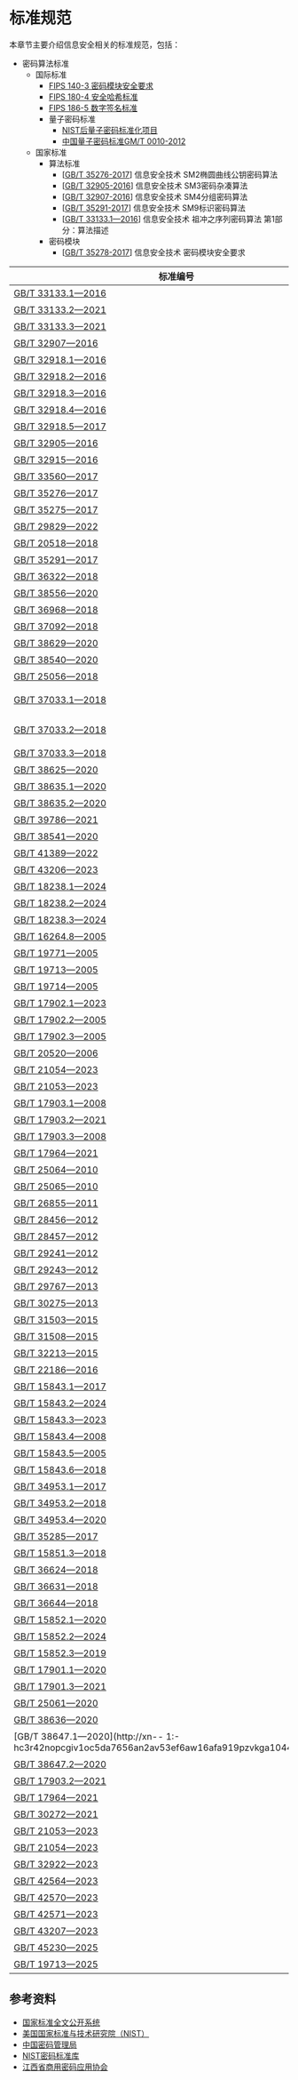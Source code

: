 # 标准规范

本章节主要介绍信息安全相关的标准规范，包括：


- 密码算法标准
	- 国际标准
	  - [FIPS 140-3 密码模块安全要求](https://csrc.nist.gov/publications/detail/fips/140/3/final)
	  - [FIPS 180-4 安全哈希标准](https://nvlpubs.nist.gov/nistpubs/FIPS/NIST.FIPS.180-4.pdf)
	  - [FIPS 186-5 数字签名标准](https://nvlpubs.nist.gov/nistpubs/FIPS/NIST.FIPS.186-5.pdf)
	  - 量子密码标准
	    - [NIST后量子密码标准化项目](https://csrc.nist.gov/projects/post-quantum-cryptography)
	    - [中国量子密码标准GM/T 0010-2012](http://www.sca.gov.cn/sca/xxgk/2012-12/17/content_1942394.shtml)
  - 国家标准
    - 算法标准
      - [[GB/T 35276-2017](https://openstd.samr.gov.cn/bzgk/gb/newGbInfo?hcno=76A43DAC56B826C0E053749B936D57F0)] 信息安全技术 SM2椭圆曲线公钥密码算法
      - [[GB/T 32905-2016](https://openstd.samr.gov.cn/bzgk/gb/newGbInfo?hcno=5C75D8E8F89F3E8EE053749B936D4E8C)] 信息安全技术 SM3密码杂凑算法
      - [[GB/T 32907-2016](https://openstd.samr.gov.cn/bzgk/gb/newGbInfo?hcno=5C75D8E8F8B63E8EE053749B936D4E8C)] 信息安全技术 SM4分组密码算法
      - [[GB/T 35291-2017](https://openstd.samr.gov.cn/bzgk/gb/newGbInfo?hcno=76A43DAC56CF26C0E053749B936D57F0)] 信息安全技术 SM9标识密码算法
      - [[GB/T 33133.1—2016](https://openstd.samr.gov.cn/bzgk/gb/newGbInfo?hcno=8C41A3AEECCA52B5C0011C8010CF0715)] 信息安全技术 祖冲之序列密码算法 第1部分：算法描述
    - 密码模块
      - [[GB/T 35278-2017](https://openstd.samr.gov.cn/bzgk/gb/newGbInfo?hcno=76A43DAC56C826C0E053749B936D57F0)] 信息安全技术 密码模块安全要求


| **标准编号**                                                 | **标准名称**                                                 |
| ------------------------------------------------------------ | ------------------------------------------------------------ |
| [GB/T 33133.1—2016](https://openstd.samr.gov.cn/bzgk/gb/newGbInfo?hcno=8C41A3AEECCA52B5C0011C8010CF0715) | [信息安全技术 祖冲之序列密码算法 第1部分：算法描述](https://openstd.samr.gov.cn/bzgk/gb/newGbInfo?hcno=8C41A3AEECCA52B5C0011C8010CF0715) |
| [GB/T 33133.2—2021](https://openstd.samr.gov.cn/bzgk/gb/newGbInfo?hcno=5D3CBA3ADEC7989344BD1E63006EF2B3) | [信息安全技术 祖冲之序列密码算法 第2部分：保密性算法](https://openstd.samr.gov.cn/bzgk/gb/newGbInfo?hcno=5D3CBA3ADEC7989344BD1E63006EF2B3) |
| [GB/T 33133.3—2021](https://openstd.samr.gov.cn/bzgk/gb/newGbInfo?hcno=5D3CBA3ADEC7989344BD1E63006EF2B3) | [信息安全技术 祖冲之序列密码算法 第3部分：完整性算法](https://openstd.samr.gov.cn/bzgk/gb/newGbInfo?hcno=5D3CBA3ADEC7989344BD1E63006EF2B3) |
| [GB/T 32907—2016](https://openstd.samr.gov.cn/bzgk/gb/newGbInfo?hcno=7803DE42D3BC5E80B0C3E5D8E873D56A) | [信息安全技术 SM4分组密码算法](https://openstd.samr.gov.cn/bzgk/gb/newGbInfo?hcno=7803DE42D3BC5E80B0C3E5D8E873D56A) |
| [GB/T 32918.1—2016](https://openstd.samr.gov.cn/bzgk/gb/newGbInfo?hcno=3EE2FD47B962578070541ED468497C5B) | [信息安全技术 SM2圆曲线公钥密码算法 第1部分：总则](https://openstd.samr.gov.cn/bzgk/gb/newGbInfo?hcno=3EE2FD47B962578070541ED468497C5B) |
| [GB/T 32918.2—2016](https://openstd.samr.gov.cn/bzgk/gb/newGbInfo?hcno=6F1FAEB62F9668F25F38E0BF0291D4AC) | [信息安全技术 SM2 圆曲线公钥密码算法 第2部分：数字签名算法](https://openstd.samr.gov.cn/bzgk/gb/newGbInfo?hcno=6F1FAEB62F9668F25F38E0BF0291D4AC) |
| [GB/T 32918.3—2016](https://openstd.samr.gov.cn/bzgk/gb/newGbInfo?hcno=66A89DD6DA64F49C49456B757BA0624F) | [信息安全技术 SM2 圆曲线公钥密码算法 第3 部分：密钥交换协议](https://openstd.samr.gov.cn/bzgk/gb/newGbInfo?hcno=66A89DD6DA64F49C49456B757BA0624F) |
| [GB/T 32918.4—2016](https://openstd.samr.gov.cn/bzgk/gb/newGbInfo?hcno=370AF152CB5CA4A377EB4D1B21DECAE0) | [信息安全技术 SM2 圆曲线公钥密码算法 第4部分：公钥加密算法](https://openstd.samr.gov.cn/bzgk/gb/newGbInfo?hcno=370AF152CB5CA4A377EB4D1B21DECAE0) |
| [GB/T 32918.5—2017](https://openstd.samr.gov.cn/bzgk/gb/newGbInfo?hcno=728DEA8B8BB32ACFB6EF4BF449BC3077) | [信息安全技术 SM2 圆曲线公钥密码算法 第5部分：参数定义](https://openstd.samr.gov.cn/bzgk/gb/newGbInfo?hcno=728DEA8B8BB32ACFB6EF4BF449BC3077) |
| [GB/T 32905—2016](https://openstd.samr.gov.cn/bzgk/gb/newGbInfo?hcno=45B1A67F20F3BF339211C391E9278F5E) | [信息安全技术 SM3 密码杂凑算法](https://openstd.samr.gov.cn/bzgk/gb/newGbInfo?hcno=45B1A67F20F3BF339211C391E9278F5E) |
| [GB/T 32915—2016](https://openstd.samr.gov.cn/bzgk/gb/newGbInfo?hcno=46D7E3E9C4B81DF460052FFEB706CAB0) | [信息安全技术 二元序列随机性检测方法](https://openstd.samr.gov.cn/bzgk/gb/newGbInfo?hcno=46D7E3E9C4B81DF460052FFEB706CAB0) |
| [GB/T 33560—2017](https://openstd.samr.gov.cn/bzgk/gb/newGbInfo?hcno=252CF0F72A7BE339A56DEA7D774E8994) | [信息安全技术 密码应用标识规范](https://openstd.samr.gov.cn/bzgk/gb/newGbInfo?hcno=252CF0F72A7BE339A56DEA7D774E8994) |
| [GB/T 35276—2017](https://openstd.samr.gov.cn/bzgk/gb/newGbInfo?hcno=2127A9F19CB5D7F20D17D334ECA63EE5) | [信息安全技术 SM2密码算法使用规范](https://openstd.samr.gov.cn/bzgk/gb/newGbInfo?hcno=2127A9F19CB5D7F20D17D334ECA63EE5) |
| [GB/T 35275—2017](https://openstd.samr.gov.cn/bzgk/gb/newGbInfo?hcno=A7B91213CC4862B31BE2C84665CB8F7E) | [信息安全技术 SM2密码算法加密签名消息语法规范](https://openstd.samr.gov.cn/bzgk/gb/newGbInfo?hcno=A7B91213CC4862B31BE2C84665CB8F7E) |
| [GB/T 29829—2022](https://openstd.samr.gov.cn/bzgk/gb/newGbInfo?hcno=6A704C5A5267BD3D1A281700E6B36AF8) | [信息安全技术 可信计算密码支撑平台功能与接口规范](https://openstd.samr.gov.cn/bzgk/gb/newGbInfo?hcno=6A704C5A5267BD3D1A281700E6B36AF8) |
| [GB/T 20518—2018](https://openstd.samr.gov.cn/bzgk/gb/newGbInfo?hcno=F7B410A1B0C06206E5FFB0FBFEE82C75) | [信息安全技术 公钥基础设施 数字证书格式](https://openstd.samr.gov.cn/bzgk/gb/newGbInfo?hcno=F7B410A1B0C06206E5FFB0FBFEE82C75) |
| [GB/T 35291—2017](https://openstd.samr.gov.cn/bzgk/gb/newGbInfo?hcno=F969F4765DFEE1CD475201A2D55B10ED) | [信息安全技术 智能密码钥匙应用接口规范](https://openstd.samr.gov.cn/bzgk/gb/newGbInfo?hcno=F969F4765DFEE1CD475201A2D55B10ED) |
| [GB/T 36322—2018](https://openstd.samr.gov.cn/bzgk/gb/newGbInfo?hcno=69E793FE1769D120C82F78447802E14F) | [信息安全技术 密码设备应用接口规范](https://openstd.samr.gov.cn/bzgk/gb/newGbInfo?hcno=69E793FE1769D120C82F78447802E14F) |
| [GB/T 38556—2020](https://openstd.samr.gov.cn/bzgk/gb/newGbInfo?hcno=FBCA58A4BF07DD668D7480D5A3C8DFE4) | [信息安全技术 动态口令密码应用技术规范](https://openstd.samr.gov.cn/bzgk/gb/newGbInfo?hcno=FBCA58A4BF07DD668D7480D5A3C8DFE4) |
| [GB/T 36968—2018](https://openstd.samr.gov.cn/bzgk/gb/newGbInfo?hcno=CA3229731973C4A5F3E8C1C583A022BF) | [信息安全技术 IPSec VPN 技术规范](https://openstd.samr.gov.cn/bzgk/gb/newGbInfo?hcno=CA3229731973C4A5F3E8C1C583A022BF) |
| [GB/T 37092—2018](https://openstd.samr.gov.cn/bzgk/gb/newGbInfo?hcno=91CF88FCE66F0F057DED0272AC726657) | [信息安全技术 密码模块安全要求](https://openstd.samr.gov.cn/bzgk/gb/newGbInfo?hcno=91CF88FCE66F0F057DED0272AC726657) |
| [GB/T 38629—2020](https://openstd.samr.gov.cn/bzgk/gb/newGbInfo?hcno=19860FA3696E88D8FF14105B48C442ED) | [信息安全技术 签名验签服务器技术规范](https://openstd.samr.gov.cn/bzgk/gb/newGbInfo?hcno=19860FA3696E88D8FF14105B48C442ED) |
| [GB/T 38540—2020](https://openstd.samr.gov.cn/bzgk/gb/newGbInfo?hcno=EBF1360C272E40E7A8B9B32ED0724AB1) | [信息安全技术 安全电子签章密码技术规范](https://openstd.samr.gov.cn/bzgk/gb/newGbInfo?hcno=EBF1360C272E40E7A8B9B32ED0724AB1) |
| [GB/T 25056—2018](https://openstd.samr.gov.cn/bzgk/gb/newGbInfo?hcno=4BBDEAD7450084CD1AB9E2BEDE462C1E) | [信息安全技术 证书认证系统密码及其相关安全技术规范](https://openstd.samr.gov.cn/bzgk/gb/newGbInfo?hcno=4BBDEAD7450084CD1AB9E2BEDE462C1E) |
| [GB/T 37033.1—2018](https://openstd.samr.gov.cn/bzgk/gb/newGbInfo?hcno=0D93EEADA67E414D7EB8A01557683362) | [信息安全技术 射频识别系统密码应用技术要求 第1部分：密码安全保护框架及安全级别](https://openstd.samr.gov.cn/bzgk/gb/newGbInfo?hcno=0D93EEADA67E414D7EB8A01557683362) |
| [GB/T 37033.2—2018](https://openstd.samr.gov.cn/bzgk/gb/newGbInfo?hcno=B3048FF86D7D6D8FA4E40395BA6A8491) | [信息安全技术 射频识别系统密码应用技术要求 第2部分：电子标签与读写器及其通信密码应用技术要求](https://openstd.samr.gov.cn/bzgk/gb/newGbInfo?hcno=B3048FF86D7D6D8FA4E40395BA6A8491) |
| [GB/T 37033.3—2018](https://openstd.samr.gov.cn/bzgk/gb/newGbInfo?hcno=EBAFA0A5BC6F77F90D5B18E16A8CEC67) | [信息安全技术 射频识别系统密码应用技术要求 第3部分：密钥管理技术要求](https://openstd.samr.gov.cn/bzgk/gb/newGbInfo?hcno=EBAFA0A5BC6F77F90D5B18E16A8CEC67) |
| [GB/T 38625—2020](https://openstd.samr.gov.cn/bzgk/gb/newGbInfo?hcno=97A0BD9314D7EAD895428B31AA8566C2) | [信息安全技术 密码模块安全检测要求](https://openstd.samr.gov.cn/bzgk/gb/newGbInfo?hcno=97A0BD9314D7EAD895428B31AA8566C2) |
| [GB/T 38635.1—2020](https://openstd.samr.gov.cn/bzgk/gb/newGbInfo?hcno=B7A0D7DFF411CD0AAE76135ADE91886A) | [信息安全技术 SM9标识密码算法第1部分：总则](https://openstd.samr.gov.cn/bzgk/gb/newGbInfo?hcno=B7A0D7DFF411CD0AAE76135ADE91886A) |
| [GB/T 38635.2—2020](https://openstd.samr.gov.cn/bzgk/gb/newGbInfo?hcno=02A8E87248BD500747D2CD484C034EB0) | [信息安全技术 SM9标识密码算法第2部分：算法](https://openstd.samr.gov.cn/bzgk/gb/newGbInfo?hcno=02A8E87248BD500747D2CD484C034EB0) |
| [GB/T 39786—2021](https://openstd.samr.gov.cn/bzgk/gb/newGbInfo?hcno=53282C88712CE157043B7A2C590278FC) | [信息安全技术 信息系统密码应用基本要求](https://openstd.samr.gov.cn/bzgk/gb/newGbInfo?hcno=53282C88712CE157043B7A2C590278FC) |
| [GB/T 38541—2020](https://openstd.samr.gov.cn/bzgk/gb/newGbInfo?hcno=92698E64A0A622E97D6A8CD09D411597) | [信息安全技术 电子文件密码应用指南](https://openstd.samr.gov.cn/bzgk/gb/newGbInfo?hcno=92698E64A0A622E97D6A8CD09D411597) |
| [GB/T 41389—2022](https://openstd.samr.gov.cn/bzgk/gb/newGbInfo?hcno=9DD34B754D6230F598758BFEF66F1416) | [信息安全技术 SM9密码算法使用规范](https://openstd.samr.gov.cn/bzgk/gb/newGbInfo?hcno=9DD34B754D6230F598758BFEF66F1416) |
| [GB/T 43206—2023](https://openstd.samr.gov.cn/bzgk/gb/newGbInfo?hcno=EE1B34C97A17C6F13FA9A9D891C144C2) | [信息安全技术 信息系统密码应用测评要求](https://openstd.samr.gov.cn/bzgk/gb/newGbInfo?hcno=EE1B34C97A17C6F13FA9A9D891C144C2) |
| [GB/T 18238.1—2024](https://openstd.samr.gov.cn/bzgk/gb/newGbInfo?hcno=27819356814DE2AF2932F0E10412F438) | [网络安全技术 杂凑函数 第1部分：总则](https://openstd.samr.gov.cn/bzgk/gb/newGbInfo?hcno=27819356814DE2AF2932F0E10412F438) |
| [GB/T 18238.2—2024](https://openstd.samr.gov.cn/bzgk/gb/newGbInfo?hcno=E1F6984DC836072596990A77DD601590) | [网络安全技术 杂凑函数 第2部分：采用分组密码的杂凑函数](https://openstd.samr.gov.cn/bzgk/gb/newGbInfo?hcno=E1F6984DC836072596990A77DD601590) |
| [GB/T 18238.3—2024](https://openstd.samr.gov.cn/bzgk/gb/newGbInfo?hcno=32ACFBC48508F86581B476169B1CD1B8) | [网络安全技术 杂凑函数 第3部分：专门设计的杂凑函数](https://openstd.samr.gov.cn/bzgk/gb/newGbInfo?hcno=32ACFBC48508F86581B476169B1CD1B8) |
| [GB/T 16264.8—2005](https://openstd.samr.gov.cn/bzgk/gb/newGbInfo?hcno=77F04B4E66557CB20A2AA0ED870268A0) | [信息技术 开放系统互连 目录 第8部分：公钥和属性证书框架](https://openstd.samr.gov.cn/bzgk/gb/newGbInfo?hcno=77F04B4E66557CB20A2AA0ED870268A0) |
| [GB/T 19771—2005](https://openstd.samr.gov.cn/bzgk/gb/newGbInfo?hcno=12ACF2F066A0FB607DE15F520AB33192) | [信息技术 安全技术 公钥基础设施 PKI组件最小互操作规范](https://openstd.samr.gov.cn/bzgk/gb/newGbInfo?hcno=12ACF2F066A0FB607DE15F520AB33192) |
| [GB/T 19713—2005](https://openstd.samr.gov.cn/bzgk/gb/newGbInfo?hcno=589CC134203116E4C60016B279937A4F) | [信息技术 安全技术 公钥基础设施 在线证书状态协议](https://openstd.samr.gov.cn/bzgk/gb/newGbInfo?hcno=589CC134203116E4C60016B279937A4F) |
| [GB/T 19714—2005](https://openstd.samr.gov.cn/bzgk/gb/newGbInfo?hcno=B47DAB0CD7D3CFC3B88B79F67D7B3F65) | [信息技术 安全技术 公钥基础设施 证书管理协议](https://openstd.samr.gov.cn/bzgk/gb/newGbInfo?hcno=B47DAB0CD7D3CFC3B88B79F67D7B3F65) |
| [GB/T 17902.1—2023](https://openstd.samr.gov.cn/bzgk/gb/newGbInfo?hcno=F1E75D14A81DA8B3AF0A660A0E695671) | [信息技术 安全技术 带附录的数字签名 第1部分：概述](https://openstd.samr.gov.cn/bzgk/gb/newGbInfo?hcno=F1E75D14A81DA8B3AF0A660A0E695671) |
| [GB/T 17902.2—2005](https://openstd.samr.gov.cn/bzgk/gb/newGbInfo?hcno=200F29D2969F7DDF0B517F696118AD0B) | [信息技术 安全技术 带附录的数字签名 第2部分：基于身份的机制](https://openstd.samr.gov.cn/bzgk/gb/newGbInfo?hcno=200F29D2969F7DDF0B517F696118AD0B) |
| [GB/T 17902.3—2005](https://openstd.samr.gov.cn/bzgk/gb/newGbInfo?hcno=C3A7BEF7FAED34702D943E84FC94A73C) | [信息技术 安全技术 带附录的数字签名 第3部分：基于证书的机制](https://openstd.samr.gov.cn/bzgk/gb/newGbInfo?hcno=C3A7BEF7FAED34702D943E84FC94A73C) |
| [GB/T 20520—2006](https://openstd.samr.gov.cn/bzgk/gb/newGbInfo?hcno=D7A78565FC031B07389DCC44343A1727) | [信息安全技术 公钥基础设施 时间戳规范](https://openstd.samr.gov.cn/bzgk/gb/newGbInfo?hcno=D7A78565FC031B07389DCC44343A1727) |
| [GB/T 21054—2023](https://openstd.samr.gov.cn/bzgk/gb/newGbInfo?hcno=47626776D134B84510FA5C0C932A236A) | [信息安全技术 公钥基础设施 PKI系统安全测评方法](https://openstd.samr.gov.cn/bzgk/gb/newGbInfo?hcno=47626776D134B84510FA5C0C932A236A) |
| [GB/T 21053—2023](https://openstd.samr.gov.cn/bzgk/gb/newGbInfo?hcno=2467B42B0BFB9B8E0F21D59CF33127EA) | [信息安全技术 公钥基础设施 PKI系统安全技术要求](https://openstd.samr.gov.cn/bzgk/gb/newGbInfo?hcno=2467B42B0BFB9B8E0F21D59CF33127EA) |
| [GB/T 17903.1—2008](https://openstd.samr.gov.cn/bzgk/gb/newGbInfo?hcno=7B4E08DCCFA11188FF967D810F7B519B) | [信息技术 安全技术 抗抵赖 第1部分: 概述](https://openstd.samr.gov.cn/bzgk/gb/newGbInfo?hcno=7B4E08DCCFA11188FF967D810F7B519B) |
| [GB/T 17903.2—2021](https://openstd.samr.gov.cn/bzgk/gb/newGbInfo?hcno=51288A976D05E27D519B1591721DCA3E) | [信息技术 安全技术 抗抵赖 第2部分: 采用对称技术的机制](https://openstd.samr.gov.cn/bzgk/gb/newGbInfo?hcno=51288A976D05E27D519B1591721DCA3E) |
| [GB/T 17903.3—2008](https://openstd.samr.gov.cn/bzgk/gb/newGbInfo?hcno=1FC29BB8990B6E104BE400A185B4C7FC) | [信息技术 安全技术 抗抵赖 第3部分: 采用非对称技术的机制](https://openstd.samr.gov.cn/bzgk/gb/newGbInfo?hcno=1FC29BB8990B6E104BE400A185B4C7FC) |
| [GB/T 17964—2021](https://openstd.samr.gov.cn/bzgk/gb/newGbInfo?hcno=4F89D833626340B1F71068D25EAC737D) | [信息安全技术 分组密码算法的工作模式](https://openstd.samr.gov.cn/bzgk/gb/newGbInfo?hcno=4F89D833626340B1F71068D25EAC737D) |
| [GB/T 25064—2010](https://openstd.samr.gov.cn/bzgk/gb/newGbInfo?hcno=F10823F5B10B4BFA9D33E7D6889DE688) | [信息安全技术 公钥基础设施 电子签名格式规范](https://openstd.samr.gov.cn/bzgk/gb/newGbInfo?hcno=F10823F5B10B4BFA9D33E7D6889DE688) |
| [GB/T 25065—2010](https://openstd.samr.gov.cn/bzgk/gb/newGbInfo?hcno=386DAB087407FFD47AEF4CB4BBE3DAE4) | [信息安全技术 公钥基础设施 签名生成应用程序的安全要求](https://openstd.samr.gov.cn/bzgk/gb/newGbInfo?hcno=386DAB087407FFD47AEF4CB4BBE3DAE4) |
| [GB/T 26855—2011](https://openstd.samr.gov.cn/bzgk/gb/newGbInfo?hcno=EC812F9D657541E05AB35C32A052DB82) | [信息安全技术 公钥基础设施 证书策略与认证业务声明框架](https://openstd.samr.gov.cn/bzgk/gb/newGbInfo?hcno=EC812F9D657541E05AB35C32A052DB82) |
| [GB/T 28456—2012](https://openstd.samr.gov.cn/bzgk/gb/newGbInfo?hcno=5E86518B9B421485653D8B0DDEB74DA4) | [IPsec协议应用测试规范](https://openstd.samr.gov.cn/bzgk/gb/newGbInfo?hcno=5E86518B9B421485653D8B0DDEB74DA4) |
| [GB/T 28457—2012](https://openstd.samr.gov.cn/bzgk/gb/newGbInfo?hcno=31A3E7275163F28727FA114C84FB2D48) | [SSL协议应用测试规范](https://openstd.samr.gov.cn/bzgk/gb/newGbInfo?hcno=31A3E7275163F28727FA114C84FB2D48) |
| [GB/T 29241—2012](https://openstd.samr.gov.cn/bzgk/gb/newGbInfo?hcno=6357B1C73FA437D5AD81C24A80959926) | [信息安全技术 公钥基础设施 PKI互操作性评估准则](https://openstd.samr.gov.cn/bzgk/gb/newGbInfo?hcno=6357B1C73FA437D5AD81C24A80959926) |
| [GB/T 29243—2012](https://openstd.samr.gov.cn/bzgk/gb/newGbInfo?hcno=C0D6A51832EC3C515A70CD4F9DF7E640) | [信息安全技术 数字证书代理认证路径构造和代理验证规范](https://openstd.samr.gov.cn/bzgk/gb/newGbInfo?hcno=C0D6A51832EC3C515A70CD4F9DF7E640) |
| [GB/T 29767—2013](https://openstd.samr.gov.cn/bzgk/gb/newGbInfo?hcno=30B44B87C249360B728B1489653246FB) | [信息安全技术 公钥基础设施 桥CA体系证书分级规范](https://openstd.samr.gov.cn/bzgk/gb/newGbInfo?hcno=30B44B87C249360B728B1489653246FB) |
| [GB/T 30275—2013](https://openstd.samr.gov.cn/bzgk/gb/newGbInfo?hcno=9175038450F14A59F222B2A63042BBD2) | [信息安全技术 鉴别与授权 认证中间件框架与接口规范](https://openstd.samr.gov.cn/bzgk/gb/newGbInfo?hcno=9175038450F14A59F222B2A63042BBD2) |
| [GB/T 31503—2015](http://openstd.samr.gov.cn/bzgk/gb/newGbInfo?hcno=220D95A72256324212D924B630F3C7E9) | [信息安全技术 电子文档加密与签名消息语法](http://openstd.samr.gov.cn/bzgk/gb/newGbInfo?hcno=220D95A72256324212D924B630F3C7E9) |
| [GB/T 31508—2015](https://openstd.samr.gov.cn/bzgk/gb/newGbInfo?hcno=B89B3301E05B6EDEFF4BC5B48E3C687C) | [信息安全技术 公钥基础设施 数字证书策略分类分级规范](https://openstd.samr.gov.cn/bzgk/gb/newGbInfo?hcno=B89B3301E05B6EDEFF4BC5B48E3C687C) |
| [GB/T 32213—2015](https://openstd.samr.gov.cn/bzgk/gb/newGbInfo?hcno=53069165B4F430F393B6D504C4485796) | [信息安全技术 公钥基础设施 远程口令鉴别与密钥建立规范](https://openstd.samr.gov.cn/bzgk/gb/newGbInfo?hcno=53069165B4F430F393B6D504C4485796) |
| [GB/T 22186—2016](https://openstd.samr.gov.cn/bzgk/gb/newGbInfo?hcno=605BEE087D47366FE76A2FA9F1907A37) | [信息安全技术 具有中央处理器的IC卡芯片安全技术要求](https://openstd.samr.gov.cn/bzgk/gb/newGbInfo?hcno=605BEE087D47366FE76A2FA9F1907A37) |
| [GB/T 15843.1—2017](https://openstd.samr.gov.cn/bzgk/gb/newGbInfo?hcno=B0ACEA6FA6AD50AFA59387D0131A4A70) | [信息技术 安全技术 实体鉴别 第1部分：总则](https://openstd.samr.gov.cn/bzgk/gb/newGbInfo?hcno=B0ACEA6FA6AD50AFA59387D0131A4A70) |
| [GB/T 15843.2—2024](https://openstd.samr.gov.cn/bzgk/gb/newGbInfo?hcno=44E4F346D0EFFAB85080C2C159AE5CFC) | [网络安全技术 实体鉴别 第2部分：采用鉴别式加密的机制](https://openstd.samr.gov.cn/bzgk/gb/newGbInfo?hcno=44E4F346D0EFFAB85080C2C159AE5CFC) |
| [GB/T 15843.3—2023](https://openstd.samr.gov.cn/bzgk/gb/newGbInfo?hcno=865E7FB3C0272066308DB6139BEADBD2) | [信息技术 安全技术 实体鉴别 第3部分: 采用数字签名技术的机制](https://openstd.samr.gov.cn/bzgk/gb/newGbInfo?hcno=865E7FB3C0272066308DB6139BEADBD2) |
| [GB/T 15843.4—2008](https://openstd.samr.gov.cn/bzgk/gb/newGbInfo?hcno=0826580CEE6A63584D9272CE31D4FDCC) | [信息技术 安全技术 实体鉴别 第4部分: 采用密码校验函数的机制](https://openstd.samr.gov.cn/bzgk/gb/newGbInfo?hcno=0826580CEE6A63584D9272CE31D4FDCC) |
| [GB/T 15843.5—2005](https://openstd.samr.gov.cn/bzgk/gb/newGbInfo?hcno=DEEBE1FC8307D3585C0ADE61DC712731) | [信息技术 安全技术 实体鉴别 第5部分：使用零知识技术的机制](https://openstd.samr.gov.cn/bzgk/gb/newGbInfo?hcno=DEEBE1FC8307D3585C0ADE61DC712731) |
| [GB/T 15843.6—2018](https://openstd.samr.gov.cn/bzgk/gb/newGbInfo?hcno=1FC29070E0E8572ABF20A5DD76F9A236) | [信息技术 安全技术 实体鉴别 第6部分：采用人工数据传递的机制](https://openstd.samr.gov.cn/bzgk/gb/newGbInfo?hcno=1FC29070E0E8572ABF20A5DD76F9A236) |
| [GB/T 34953.1—2017](https://openstd.samr.gov.cn/bzgk/gb/newGbInfo?hcno=F174A286A02792A0F275776C5138EC16) | [信息技术 安全技术 匿名实体鉴别 第1部分：总则](https://openstd.samr.gov.cn/bzgk/gb/newGbInfo?hcno=F174A286A02792A0F275776C5138EC16) |
| [GB/T 34953.2—2018](https://openstd.samr.gov.cn/bzgk/gb/newGbInfo?hcno=B3562AFFC2605D49428417B6F9C6CE22) | [信息技术 安全技术 匿名实体鉴别 第2部分：基于群组公钥签名的机制](https://openstd.samr.gov.cn/bzgk/gb/newGbInfo?hcno=B3562AFFC2605D49428417B6F9C6CE22) |
| [GB/T 34953.4—2020](https://openstd.samr.gov.cn/bzgk/gb/newGbInfo?hcno=A601C12C4FC5C85F0F52CB59F6C65A94) | [信息技术 安全技术 匿名实体鉴别 第4部分：基于弱秘密的机制](https://openstd.samr.gov.cn/bzgk/gb/newGbInfo?hcno=A601C12C4FC5C85F0F52CB59F6C65A94) |
| [GB/T 35285—2017](https://openstd.samr.gov.cn/bzgk/gb/newGbInfo?hcno=DBD0B925C417DE09B1028AB080647BA1) | [信息安全技术 公钥基础设施 基于数字证书的可靠电子签名生成及验证技术要求](https://openstd.samr.gov.cn/bzgk/gb/newGbInfo?hcno=DBD0B925C417DE09B1028AB080647BA1) |
| [GB/T 15851.3—2018](https://openstd.samr.gov.cn/bzgk/gb/newGbInfo?hcno=FCDC82FEAE17E9276C7D3E878F3136E2) | [信息技术 安全技术 带消息恢复的数字签名方案 第3部分：基于离散对数的机制](https://openstd.samr.gov.cn/bzgk/gb/newGbInfo?hcno=FCDC82FEAE17E9276C7D3E878F3136E2) |
| [GB/T 36624—2018](https://openstd.samr.gov.cn/bzgk/gb/newGbInfo?hcno=7DF46F1692B9F774F53E0BEF094379C3) | [信息技术 安全技术 可鉴别的加密机制](https://openstd.samr.gov.cn/bzgk/gb/newGbInfo?hcno=7DF46F1692B9F774F53E0BEF094379C3) |
| [GB/T 36631—2018](https://openstd.samr.gov.cn/bzgk/gb/newGbInfo?hcno=F5096075986C1228E2D964BC88062B2E) | [信息安全技术 时间戳策略和时间戳业务操作规则](https://openstd.samr.gov.cn/bzgk/gb/newGbInfo?hcno=F5096075986C1228E2D964BC88062B2E) |
| [GB/T 36644—2018](https://openstd.samr.gov.cn/bzgk/gb/newGbInfo?hcno=F9EFC00B255CA92AD74F066F51D93993) | [信息安全技术 数字签名应用安全证明获取方法](https://openstd.samr.gov.cn/bzgk/gb/newGbInfo?hcno=F9EFC00B255CA92AD74F066F51D93993) |
| [GB/T 15852.1—2020](https://openstd.samr.gov.cn/bzgk/gb/newGbInfo?hcno=2C2CF7FD11D1AA8C666C0E49A2186CBE) | [信息技术 安全技术 消息鉴别码 第1部分：采用分组密码的机制](https://openstd.samr.gov.cn/bzgk/gb/newGbInfo?hcno=2C2CF7FD11D1AA8C666C0E49A2186CBE) |
| [GB/T 15852.2—2024](https://openstd.samr.gov.cn/bzgk/gb/newGbInfo?hcno=2CE2B006D80BF9D3EE2BAC4CB80C03FB) | [网络安全技术 消息鉴别码 第2部分：采用专用设计的杂凑函数的机制](https://openstd.samr.gov.cn/bzgk/gb/newGbInfo?hcno=2CE2B006D80BF9D3EE2BAC4CB80C03FB) |
| [GB/T 15852.3—2019](https://openstd.samr.gov.cn/bzgk/gb/newGbInfo?hcno=FFA0FFF9CF75B3F88FFA437D75334745) | [信息技术 安全技术 消息鉴别码 第3部分：采用泛杂凑函数的机制](https://openstd.samr.gov.cn/bzgk/gb/newGbInfo?hcno=FFA0FFF9CF75B3F88FFA437D75334745) |
| [ GB/T 17901.1—2020](https://openstd.samr.gov.cn/bzgk/gb/newGbInfo?hcno=FE6FBADFD10EFC8E082AFF4B191C166B) | [信息技术 安全技术 密钥管理 第1部分：框架](https://openstd.samr.gov.cn/bzgk/gb/newGbInfo?hcno=FE6FBADFD10EFC8E082AFF4B191C166B) |
| [GB/T 17901.3—2021](https://openstd.samr.gov.cn/bzgk/gb/newGbInfo?hcno=DD7D91A364BC9B2E05542908D16B669E) | [信息技术 安全技术 密钥管理 第3 部分：采用非对称技术的机制](https://openstd.samr.gov.cn/bzgk/gb/newGbInfo?hcno=DD7D91A364BC9B2E05542908D16B669E) |
| [GB/T 25061—2020](https://openstd.samr.gov.cn/bzgk/gb/newGbInfo?hcno=AA71B742D482B75CF0B3C068CC70A317) | [信息安全技术 XML数字签名语法与处理规范](https://openstd.samr.gov.cn/bzgk/gb/newGbInfo?hcno=AA71B742D482B75CF0B3C068CC70A317) |
| [GB/T 38636—2020](https://openstd.samr.gov.cn/bzgk/gb/newGbInfo?hcno=778097598DA2761E94A5FF3F77BD66DA) | [信息安全技术 传输层密码协议（TLCP）](https://openstd.samr.gov.cn/bzgk/gb/newGbInfo?hcno=778097598DA2761E94A5FF3F77BD66DA) |
| [GB/T 38647.1—2020](http://xn--   1:-hc3r42nopcgiv1oc5da7656an2av53ef6aw16afa919pzvkga1044l26bby9y/) | [信息技术 安全技术 匿名数字签名 第1部分：总则](http://xn--   1:-hc3r42nopcgiv1oc5da7656an2av53ef6aw16afa919pzvkga1044l26bby9y/) |
| [GB/T 38647.2—2020](https://openstd.samr.gov.cn/bzgk/gb/newGbInfo?hcno=40F2EA1048157B7DC6B05DB764D1236D) | [信息技术 安全技术 匿名数字签名 第2部分：采用群组公钥的机制](https://openstd.samr.gov.cn/bzgk/gb/newGbInfo?hcno=40F2EA1048157B7DC6B05DB764D1236D) |
| [GB/T 17903.2—2021](https://openstd.samr.gov.cn/bzgk/gb/newGbInfo?hcno=51288A976D05E27D519B1591721DCA3E) | [信息技术 安全技术 抗抵赖 第2 部分：采用对称技术的机制](https://openstd.samr.gov.cn/bzgk/gb/newGbInfo?hcno=51288A976D05E27D519B1591721DCA3E) |
| [GB/T 17964—2021](https://openstd.samr.gov.cn/bzgk/gb/newGbInfo?hcno=4F89D833626340B1F71068D25EAC737D) | [分组密码算法的工作模式](https://openstd.samr.gov.cn/bzgk/gb/newGbInfo?hcno=4F89D833626340B1F71068D25EAC737D) |
| [GB/T 30272—2021](https://openstd.samr.gov.cn/bzgk/gb/newGbInfo?hcno=790E5D818962CEFD8F9D625CE530C89F) | [信息安全技术 公钥基础设施 标准符合性测评](https://openstd.samr.gov.cn/bzgk/gb/newGbInfo?hcno=790E5D818962CEFD8F9D625CE530C89F) |
| [GB/T 21053—2023](https://openstd.samr.gov.cn/bzgk/gb/newGbInfo?hcno=2467B42B0BFB9B8E0F21D59CF33127EA) | [信息安全技术 公钥基础设施 PKI系统安全技术要求](https://openstd.samr.gov.cn/bzgk/gb/newGbInfo?hcno=2467B42B0BFB9B8E0F21D59CF33127EA) |
| [GB/T 21054—2023](https://openstd.samr.gov.cn/bzgk/gb/newGbInfo?hcno=47626776D134B84510FA5C0C932A236A) | [信息安全技术 公钥基础设施 PKI系统安全测评方法](https://openstd.samr.gov.cn/bzgk/gb/newGbInfo?hcno=47626776D134B84510FA5C0C932A236A) |
| [GB/T 32922—2023](https://openstd.samr.gov.cn/bzgk/gb/newGbInfo?hcno=4ADDF54B813937DFF8AD734BE21D0A57) | [信息安全技术 IPSec VPN 安全接入基本要求与实施指南](https://openstd.samr.gov.cn/bzgk/gb/newGbInfo?hcno=4ADDF54B813937DFF8AD734BE21D0A57) |
| [GB/T 42564—2023](https://openstd.samr.gov.cn/bzgk/gb/newGbInfo?hcno=28A1C34E6197E88867B7B6B8C6E26F16) | [信息安全技术 边缘计算安全技术要求](https://openstd.samr.gov.cn/bzgk/gb/newGbInfo?hcno=28A1C34E6197E88867B7B6B8C6E26F16) |
| [GB/T 42570—2023](https://openstd.samr.gov.cn/bzgk/gb/newGbInfo?hcno=BD85ADB71436AED8DA33FA2B5F274526) | [信息安全技术 区块链技术安全框架](https://openstd.samr.gov.cn/bzgk/gb/newGbInfo?hcno=BD85ADB71436AED8DA33FA2B5F274526) |
| [GB/T 42571—2023](https://openstd.samr.gov.cn/bzgk/gb/newGbInfo?hcno=F55CFB43E6EFE15D2B17E2EFD9345B9D) | [信息安全技术 区块链信息服务安全规范](https://openstd.samr.gov.cn/bzgk/gb/newGbInfo?hcno=F55CFB43E6EFE15D2B17E2EFD9345B9D) |
| [GB/T 43207—2023](https://openstd.samr.gov.cn/bzgk/gb/newGbInfo?hcno=851A7FC4DDC2F6E9BE2677127863CCF8) | [信息安全技术 信息系统密码应用设计指南](https://openstd.samr.gov.cn/bzgk/gb/newGbInfo?hcno=851A7FC4DDC2F6E9BE2677127863CCF8) |
| [GB/T 45230—2025](https://std.samr.gov.cn/gb/search/gbDetailed?id=2D5D2D0FF76731E0E06397BE0A0A126F) | [数据安全技术 机密计算通用框架](https://std.samr.gov.cn/gb/search/gbDetailed?id=2D5D2D0FF76731E0E06397BE0A0A126F) |
| [GB/T 19713—2025](https://std.samr.gov.cn/gb/search/gbDetailed?id=2FF37940EAA4D753E06397BE0A0A413F) | [网络安全技术 公钥基础设施 在线证书状态协议](https://std.samr.gov.cn/gb/search/gbDetailed?id=2FF37940EAA4D753E06397BE0A0A413F) |

## 参考资料

- [国家标准全文公开系统](https://openstd.samr.gov.cn/)
- [美国国家标准与技术研究院（NIST）](https://www.nist.gov/)
- [中国密码管理局](http://www.sca.gov.cn/)
- [NIST密码标准库](https://csrc.nist.gov/publications)
- [江西省商用密码应用协会](https://jxsmxh.org.cn/view23-11.html)